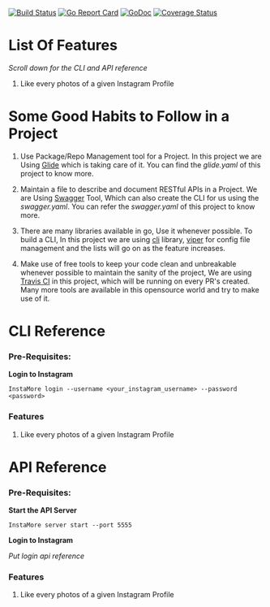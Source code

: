 [![Build Status](https://travis-ci.org/bharathshetty4/InstaMore.svg?branch=master)](https://travis-ci.org/bharathshetty4/InstaMore)
[![Go Report Card](https://goreportcard.com/badge/github.com/bharathshetty4/InstaMore)](https://goreportcard.com/report/github.com/bharathshetty4/InstaMore)
[![GoDoc](https://godoc.org/github.com/bharathshetty4/InstaMore?status.svg)](https://godoc.org/github.com/bharathshetty4/InstaMore)
[![Coverage Status](https://coveralls.io/repos/github/bharathshetty4/InstaMore/badge.svg?branch=master)](https://coveralls.io/github/bharathshetty4/InstaMore?branch=master)

# List Of Features
*Scroll down for the CLI and API reference*
1. Like every photos of a given Instagram Profile

# Some Good Habits to Follow in a Project
1. Use Package/Repo Management tool for a Project. In this project we are
Using [Glide](https://github.com/Masterminds/glide) which is taking care of it.
You can find the *glide.yaml* of this project to know more.

2. Maintain a file to describe and document RESTful APIs in a Project. We are
Using [Swagger](https://github.com/go-swagger/go-swagger) Tool, Which can also
create the CLI for us using the *swagger.yaml*.
You can refer the *swagger.yaml* of this project to know more.

3. There are many libraries available in go, Use it whenever possible.
To build a CLI, In this project we are
using [cli](https://github.com/urfave/cli) library,
[viper](https://github.com/spf13/viper) for config file management and the
lists will go on as the feature increases.

4. Make use of free tools to keep your code clean and unbreakable whenever
possible to maintain the sanity of the project,
We are using [Travis CI](https://travis-ci.org/bharathshetty4/InstaMore) in
this project, which will be running on every PR's created. Many more tools are
available in this opensource world and try to make use of it.

# CLI Reference
### Pre-Requisites:
**Login to Instagram**

`InstaMore login --username <your_instagram_username> --password <password>`

### Features
1. Like every photos of a given Instagram Profile


# API Reference
### Pre-Requisites:
**Start the API Server**

`InstaMore server start --port 5555`

**Login to Instagram**

*Put login api reference*

### Features
1. Like every photos of a given Instagram Profile


